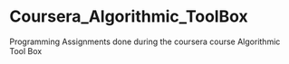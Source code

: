 # Coursera_Algorithmic_ToolBox
Programming Assignments done during the coursera course Algorithmic Tool Box
